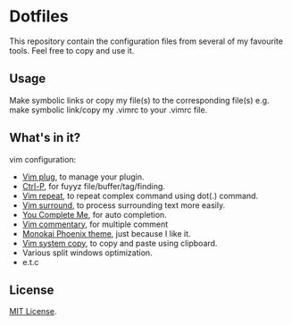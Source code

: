 # Dotfiles

This repository contain the configuration files from several of my favourite tools. Feel free to copy and use it.

## Usage

Make symbolic links or copy my file(s) to the corresponding file(s) e.g. make symbolic link/copy my .vimrc to your .vimrc file.

## What's in it?

vim configuration:
- [Vim plug](https://github.com/junegunn/vim-plug), to manage your plugin. 
- [Ctrl-P](https://github.com/kien/ctrlp.vim), for fuyyz file/buffer/tag/finding.
- [Vim repeat](https://github.com/tpope/vim-repeat), to repeat complex command using dot(.) command.
- [Vim surround](https://github.com/tpope/vim-surround), to process surrounding text more easily.
- [You Complete Me](https://github.com/Valloric/YouCompleteMe), for auto completion.
- [Vim commentary](https://github.com/tpope/vim-commentary), for multiple comment
- [Monokai Phoenix theme](https://github.com/Reewr/vim-monokai-phoenix), just because I like it.
- [Vim system copy](https://github.com/christoomey/vim-system-copy), to copy and paste using clipboard. 
- Various split windows optimization.
- e.t.c

## License

[MIT License](https://en.wikipedia.org/wiki/MIT_License).
